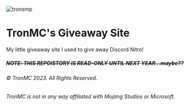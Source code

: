 ![tronsmp](https://tronmc.com/img/christmaslogo.png)

# TronMC's Giveaway Site
My little giveaway site I used to give away Discord Nitro!


##### ~~NOTE: THIS REPOISTORY IS READ-ONLY UNTIL NEXT YEAR...maybe??~~
###### © TronMC 2023. All Rights Reserved.
###### TronMC is not in any way affiliated with Mojang Studios or Microsoft.
